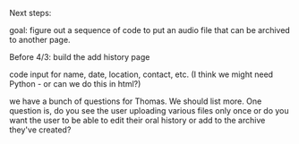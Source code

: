 Next steps:

goal: figure out a sequence of code to put an audio file that can be archived to another page.

Before 4/3: build the add history page

code input for name, date, location, contact, etc. (I think we might need Python - or can we do this in html?)

we have a bunch of questions for Thomas. We should list more. One question is, do you see the user uploading various files only once or do you want the user to be able to edit their oral history or add to the archive they've created?
